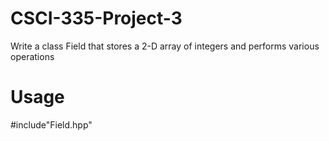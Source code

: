# CSCI-335-Project-3
Write a class Field that stores a 2-D array of integers and performs various operations


# Usage
#include"Field.hpp"
